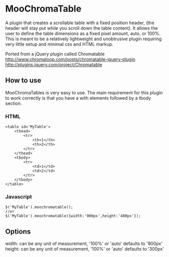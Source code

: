 MooChromaTable
==============

A plugin that creates a scrollable table with a fixed position header, (the header will stay put while you scroll down the table content). It allows the user to define the table dimensions as a fixed pixel amount, auto, or 100%. This is meant to be a relatively lightweight and unobtrusive plugin requiring very little setup and minimal css and HTML markup.

Ported from a jQuery plugin called Chromatable
http://www.chromaloop.com/posts/chromatable-jquery-plugin
http://plugins.jquery.com/project/Chromatable

How to use
----------

MooChromaTables is very easy to use.  The main requirement for this plugin to work correctly is that you have a <thead> with <th> elements followed by a tbody section.

### HTML

    <table id='MyTable'>
        <thead>
            <tr>
                <th>1</th>
                <th>2</th>
            </tr>
        </thead>
        <tbody>
            <tr>
                <td>1</td>
                <td>2</td>
            </tr>
        </tbody>
    </table>

### Javascript

    $('MyTable').moochromatable();
    //or
    $('MyTable').moochromatable({width:'900px',height:'400px'});

Options
-------
width: can be any unit of measurement, '100%' or 'auto' defaults to '900px'
height: can be any unit of measurement, '100%' or 'auto' defaults to '300px'
